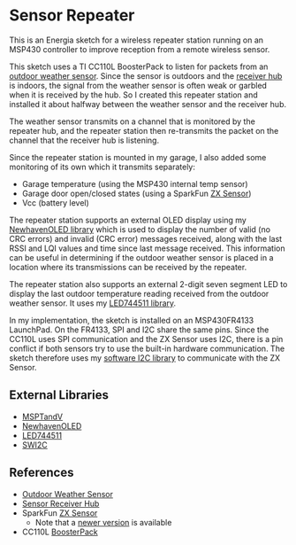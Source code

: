 Sensor Repeater
===============

This is an Energia sketch for a wireless repeater station running on an MSP430 controller to improve reception from a remote wireless sensor.

This sketch uses a TI CC110L BoosterPack to listen for packets from an [outdoor weather sensor][1]. Since the sensor is outdoors and the [receiver hub][2] is indoors, the signal from the weather sensor is often weak or garbled when it is received by the hub. So I created this repeater station and installed it about halfway between the weather sensor and the receiver hub.

The weather sensor transmits on a channel that is monitored by the repeater hub, and the repeater station then re-transmits the packet on the channel that the receiver hub is listening.

Since the repeater station is mounted in my garage, I also added some  monitoring of its own which it transmits separately:
- Garage temperature (using the MSP430 internal temp sensor)
- Garage door open/closed states (using a SparkFun [ZX Sensor][3])
- Vcc (battery level)

The repeater station supports an external OLED display using my [NewhavenOLED library][5] which is used to display the number of valid (no CRC errors) and invalid (CRC error) messages received, along with the last RSSI and LQI values and time since last message received. This information can be useful in determining if the outdoor weather sensor is placed in a location where its transmissions can be received by the repeater.

The repeater station also supports an external 2-digit seven segment LED to display the last outdoor temperature reading received from the outdoor weather sensor. It uses my [LED744511 library][9].

In my implementation, the sketch is installed on an MSP430FR4133 LaunchPad.  On the FR4133, SPI and I2C share the same pins. Since the CC110L uses SPI communication and the ZX Sensor uses I2C, there is a pin conflict if both sensors try to use the built-in hardware communication.  The sketch therefore uses my [software I2C library][6] to communicate with the ZX Sensor.

External Libraries
------------------
- [MSPTandV][4]
- [NewhavenOLED][5]
- [LED744511][9]
- [SWI2C][6]

References
----------
+ [Outdoor Weather Sensor][1]
+ [Sensor Receiver Hub][2]
+ SparkFun [ZX Sensor][3]
  + Note that a [newer version][7] is available
+ CC110L [BoosterPack][8]

[1]: https://github.com/Andy4495/Outdoor-Weather-Sensor
[2]: https://github.com/Andy4495/Wireless-Sensor-Receiver-Hub
[3]: https://www.sparkfun.com/products/retired/12780
[4]: https://github.com/Andy4495/mspTandV
[5]: https://github.com/Andy4495/NewhavenOLED
[6]: https://github.com/Andy4495/SWI2C
[7]: https://www.sparkfun.com/products/13162
[8]: http://www.ti.com/tool/430BOOST-CC110L
[9]: https://github.com/Andy4495/LED744511
